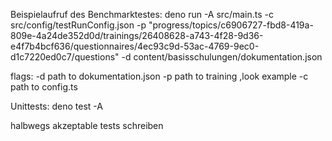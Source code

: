 Beispielaufruf des Benchmarktestes:
  deno run -A src/main.ts -c src/config/testRunConfig.json -p "progress/topics/c6906727-fbd8-419a-809e-4a24de352d0d/trainings/26408628-a743-4f28-9d36-e4f7b4bcf636/questionnaires/4ec93c9d-53ac-4769-9ec0-d1c7220ed0c7/questions" -d content/basisschulungen/dokumentation.json

  flags:
    -d path to dokumentation.json
    -p path to training ,look example
    -c path to config.ts

Unittests:
  deno test -A 

halbwegs akzeptable tests schreiben

